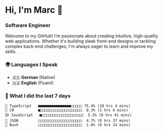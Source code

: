 # Hi, I'm Marc 👋 
### Software Engineer

Welcome to my GitHub! I'm passionate about creating intuitive, high-quality web applications. Whether it's building sleek front-end designs or tackling complex back-end challenges, I'm always eager to learn and improve my skills.  

### 🌍 Languages I Speak  
- 🇩🇪 **German** (Native)  
- 🇬🇧 **English** (Fluent)

### 🤯 What I did the last 7 days

```
🔷 TypeScript   ■■■■■■■■■■■■■■■□□□□□ 75.4% (10 hrs 4 mins)
🔷 C#           ■□□□□□□□□□□□□□□□□□□□  8.3% (1 hrs 6 mins)
🟨 JavaScript   ■□□□□□□□□□□□□□□□□□□□  5.2% (0 hrs 41 mins)
📄 JSON         □□□□□□□□□□□□□□□□□□□□  4.7% (0 hrs 37 mins)
📄 Bash         □□□□□□□□□□□□□□□□□□□□  1.8% (0 hrs 14 mins)
```